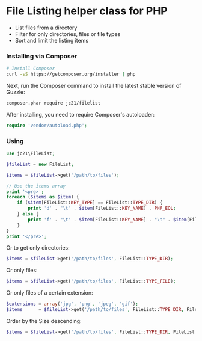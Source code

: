 File Listing helper class for PHP
================================================

- List files from a directory
- Filter for only directories, files or file types
- Sort and limit the listing items

### Installing via Composer

```bash
# Install Composer
curl -sS https://getcomposer.org/installer | php
```

Next, run the Composer command to install the latest stable version of Guzzle:

```bash
composer.phar require jc21/filelist
```

After installing, you need to require Composer's autoloader:

```php
require 'vendor/autoload.php';
```

### Using

```php
use jc21\FileList;

$fileList = new FileList;

$items = $fileList->get('/path/to/files');

// Use the items array
print '<pre>';
foreach ($items as $item) {
    if ($item[FileList::KEY_TYPE] == FileList::TYPE_DIR) {
        print 'd' . "\t" . $item[FileList::KEY_NAME] . PHP_EOL;
    } else {
        print 'f' . "\t" . $item[FileList::KEY_NAME] . "\t" . $item[FileList::KEY_SIZE] . "\t" . date('Y-m-d', $item[FileList::KEY_DATE]) . PHP_EOL;
    }
}
print '</pre>';
```

Or to get only directories:

```php
$items = $fileList->get('/path/to/files', FileList::TYPE_DIR);
```

Or only files:

```php
$items = $fileList->get('/path/to/files', FileList::TYPE_FILE);
```

Or only files of a certain extension:

```php
$extensions = array('jpg', 'png', 'jpeg', 'gif');
$items      = $fileList->get('/path/to/files', FileList::TYPE_DIR, FileList::KEY_NAME, FileList::ASC, null, $extensions);
```

Order by the Size descending:
```php
$items = $fileList->get('/path/to/files', FileList::TYPE_DIR, FileList::KEY_SIZE, FileList::DESC);
```

